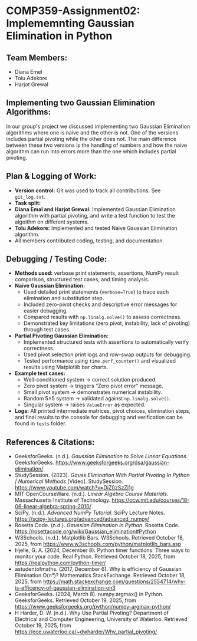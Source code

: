 # **COMP359-Assignment02: Implememnting Gaussian Elimination in Python**
## **Team Members:**
- Diana Emel
- Tolu Adekore
- Harjot Grewal 

## **Implementing two Gaussian Elimination Algorithms:**
In our group's project we discussed implementing two Gaussian Elimination algorithms where one is naive and the other is not. One of the versions includes partial pivoting while the other does not. The main difference between these two versions is the handling of numbers and how the naive algorithm can run into errors more than the one which includes partial pivoting.


## **Plan & Logging of Work:**
- **Version control:** Git was used to track all contributions. See `git_log.txt`. 
- **Task split:** 
 - **Diana Emal and Harjot Grewal:** Implemented Gaussian Elimination algorithm with partial pivoting, and write a test function to test the algoithm on different systems. 
  - **Tolu Adekore:** Implemented and tested Naive Gaussian Elimination algorithm.
- All members contributed coding, testing, and documentation.

## **Debugging / Testing Code**:
- **Methods used:** verbose print statements, assertions, NumPy result comparison, structured test cases, and timing analysis.  
- **Naive Gaussian Elimination:**  
  - Used detailed print statements (`verbose=True`) to trace each elimination and substitution step.  
  - Included zero-pivot checks and descriptive error messages for easier debugging.  
  - Compared results with `np.linalg.solve()` to assess correctness.  
  - Demonstrated key limitations (zero pivot, instability, lack of pivoting) through test cases.  
- **Partial Pivoting Gaussian Elimination:**  
  - Implemented structured tests with assertions to automatically verify correctness.  
  - Used pivot selection print logs and row-swap outputs for debugging.  
  - Tested performance using `time.perf_counter()` and visualized results using Matplotlib bar charts.  
- **Example test cases:**  
  - Well-conditioned system → correct solution produced.  
  - Zero pivot system → triggers “Zero pivot error” message.  
  - Small pivot system → demonstrates numerical instability.  
  - Random 5×5 system → validated against `np.linalg.solve()`.  
  - Singular system → raises `ValueError` as expected.  
- **Logs:** All printed intermediate matrices, pivot choices, elimination steps, and final results to the console for debugging and verification can be found in `tests` folder.

## **References & Citations:**

- GeeksforGeeks. (n.d.). *Gaussian Elimination to Solve Linear Equations*. GeeksforGeeks. https://www.geeksforgeeks.org/dsa/gaussian-elimination/
-  StudySession. (2023). *Gauss Elimination With Partial Pivoting In Python | Numerical Methods* [Video]. StudySession. https://www.youtube.com/watch?v=DiZ0zSzZj1g
- MIT OpenCourseWare. (n.d.). *Linear Algebra Course Materials*. Massachusetts Institute of Technology. https://ocw.mit.edu/courses/18-06-linear-algebra-spring-2010/
- SciPy. (n.d.). *Advanced NumPy Tutorial*. SciPy Lecture Notes. https://scipy-lectures.org/advanced/advanced_numpy/
- Rosetta Code. (n.d.). *Gaussian Elimination in Python*. Rosetta Code. https://rosettacode.org/wiki/Gaussian_elimination#Python
- W3Schools. (n.d.). Matplotlib Bars. W3Schools. Retrieved October 18, 2025, from https://www.w3schools.com/python/matplotlib_bars.asp
- Hjelle, G. A. (2024, December 8). Python timer functions: Three ways to monitor your code. Real Python. Retrieved October 18, 2025, from https://realpython.com/python-timer/
- astudentofmaths. (2017, December 6). Why is efficiency of Gaussian Elimination O(n³)? Mathematics StackExchange. Retrieved October 18, 2025, from https://math.stackexchange.com/questions/2554714/why-is-efficency-of-gaussian-elimination-on3
- GeeksforGeeks. (2024, March 8). numpy.argmax() in Python. GeeksforGeeks. Retrieved October 19, 2025, from https://www.geeksforgeeks.org/python/numpy-argmax-python/
- H Harder, D. W. (n.d.). Why Use Partial Pivoting? Department of Electrical and Computer Engineering, University of Waterloo. Retrieved October 19, 2025, from https://ece.uwaterloo.ca/~dwharder/Why_partial_pivoting/
  
